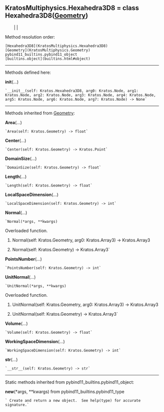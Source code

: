   
**KratosMultiphysics.Hexahedra3D8** = class
Hexahedra3D8([Geometry](KratosMultiphysics.Geometry))  
---  
`    `|   |

Method resolution order:

    [Hexahedra3D8](KratosMultiphysics.Hexahedra3D8)
    [Geometry](KratosMultiphysics.Geometry)
    pybind11_builtins.pybind11_object
    [builtins.object](builtins.html#object)

* * *

Methods defined here:  

**__init__**(...)

    `__init__(self: Kratos.Hexahedra3D8, arg0: Kratos.Node, arg1: Kratos.Node, arg2: Kratos.Node, arg3: Kratos.Node, arg4: Kratos.Node, arg5: Kratos.Node, arg6: Kratos.Node, arg7: Kratos.Node) -> None`

* * *

Methods inherited from [Geometry](KratosMultiphysics.Geometry):  

**Area**(...)

    `Area(self: Kratos.Geometry) -> float`

**Center**(...)

    `Center(self: Kratos.Geometry) -> Kratos.Point`

**DomainSize**(...)

    `DomainSize(self: Kratos.Geometry) -> float`

**Length**(...)

    `Length(self: Kratos.Geometry) -> float`

**LocalSpaceDimension**(...)

    `LocalSpaceDimension(self: Kratos.Geometry) -> int`

**Normal**(...)

    `Normal(*args, **kwargs)  
Overloaded  function.  
  
1. Normal(self: Kratos.Geometry, arg0: Kratos.Array3) -> Kratos.Array3  
  
2. Normal(self: Kratos.Geometry) -> Kratos.Array3`

**PointsNumber**(...)

    `PointsNumber(self: Kratos.Geometry) -> int`

**UnitNormal**(...)

    `UnitNormal(*args, **kwargs)  
Overloaded  function.  
  
1. UnitNormal(self: Kratos.Geometry, arg0: Kratos.Array3) -> Kratos.Array3  
  
2. UnitNormal(self: Kratos.Geometry) -> Kratos.Array3`

**Volume**(...)

    `Volume(self: Kratos.Geometry) -> float`

**WorkingSpaceDimension**(...)

    `WorkingSpaceDimension(self: Kratos.Geometry) -> int`

**__str__**(...)

    `__str__(self: Kratos.Geometry) -> str`

* * *

Static methods inherited from pybind11_builtins.pybind11_object:  

**__new__**(*args, **kwargs) from pybind11_builtins.pybind11_type

    ` Create and return a new object.  See help(type) for accurate signature.`

